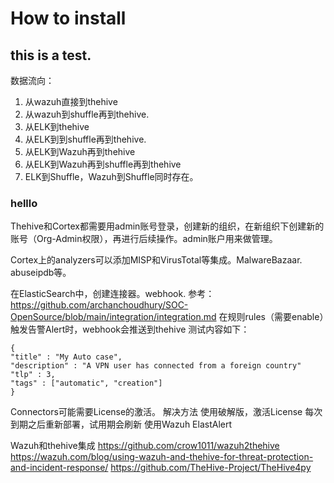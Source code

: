 # How to install
## this is a test.
数据流向：
1. 从wazuh直接到thehive
2. 从wazuh到shuffle再到thehive.
3. 从ELK到thehive
4. 从ELK到到shuffle再到thehive.
5. 从ELK到Wazuh再到thehive
6. 从ELK到Wazuh再到shuffle再到thehive
7. ELK到Shuffle，Wazuh到Shuffle同时存在。




### helllo
Thehive和Cortex都需要用admin账号登录，创建新的组织，在新组织下创建新的账号（Org-Admin权限），再进行后续操作。admin账户用来做管理。

Cortex上的analyzers可以添加MISP和VirusTotal等集成。MalwareBazaar. abuseipdb等。

在ElasticSearch中，创建连接器。webhook.
参考：https://github.com/archanchoudhury/SOC-OpenSource/blob/main/integration/integration.md
在规则rules（需要enable）触发告警Alert时，webhook会推送到thehive
测试内容如下：

```
{
"title" : "My Auto case",
"description" : "A VPN user has connected from a foreign country"
"tlp" : 3,
"tags" : ["automatic", "creation"]
}
```

Connectors可能需要License的激活。
解决⽅法
使⽤破解版，激活License
每次到期之后重新部署，试⽤期会刷新
使⽤Wazuh
ElastAlert


Wazuh和thehive集成
https://github.com/crow1011/wazuh2thehive
https://wazuh.com/blog/using-wazuh-and-thehive-for-threat-protection-and-incident-response/
https://github.com/TheHive-Project/TheHive4py

